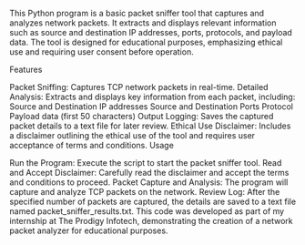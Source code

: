 This Python program is a basic packet sniffer tool that captures and analyzes network packets. It extracts and displays relevant information such as source and destination IP addresses, ports, protocols, and payload data. The tool is designed for educational purposes, emphasizing ethical use and requiring user consent before operation.

Features

Packet Sniffing: Captures TCP network packets in real-time.
Detailed Analysis: Extracts and displays key information from each packet, including:
Source and Destination IP addresses
Source and Destination Ports
Protocol
Payload data (first 50 characters)
Output Logging: Saves the captured packet details to a text file for later review.
Ethical Use Disclaimer: Includes a disclaimer outlining the ethical use of the tool and requires user acceptance of terms and conditions.
Usage

Run the Program: Execute the script to start the packet sniffer tool.
Read and Accept Disclaimer: Carefully read the disclaimer and accept the terms and conditions to proceed.
Packet Capture and Analysis: The program will capture and analyze TCP packets on the network.
Review Log: After the specified number of packets are captured, the details are saved to a text file named packet_sniffer_results.txt.
This code was developed as part of my internship at The Prodigy Infotech, demonstrating the creation of a network packet analyzer for educational purposes.
